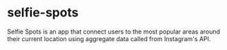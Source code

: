 # selfie-spots
Selfie Spots is an app that connect users to the most popular areas around their current location using aggregate data called from Instagram's API. 
